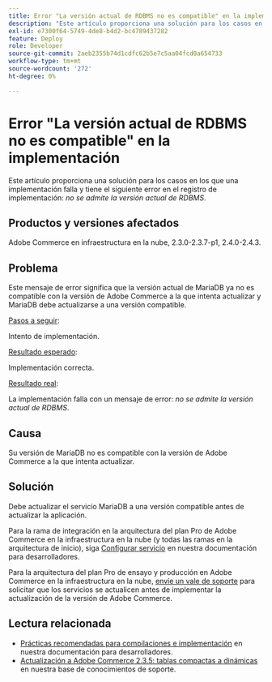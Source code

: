 ```yaml
---
title: Error "La versión actual de RDBMS no es compatible" en la implementación
description: "Este artículo proporciona una solución para los casos en los que una implementación falla y tiene el siguiente error en el registro de implementación: *la versión actual de RDBMS no es compatible*."
exl-id: e7300f64-5749-4de8-b4d2-bc4789437282
feature: Deploy
role: Developer
source-git-commit: 2aeb2355b74d1cdfc62b5e7c5aa04fcd0a654733
workflow-type: tm+mt
source-wordcount: '272'
ht-degree: 0%

---
```


# Error &quot;La versión actual de RDBMS no es compatible&quot; en la implementación

Este artículo proporciona una solución para los casos en los que una implementación falla y tiene el siguiente error en el registro de implementación: *no se admite la versión actual de RDBMS*.

## Productos y versiones afectados

Adobe Commerce en infraestructura en la nube, 2.3.0-2.3.7-p1, 2.4.0-2.4.3.

## Problema

Este mensaje de error significa que la versión actual de MariaDB ya no es compatible con la versión de Adobe Commerce a la que intenta actualizar y MariaDB debe actualizarse a una versión compatible.


<u>Pasos a seguir</u>:

Intento de implementación.

<u>Resultado esperado</u>:

Implementación correcta.

<u>Resultado real</u>:

La implementación falla con un mensaje de error: *no se admite la versión actual de RDBMS*.

## Causa

Su versión de MariaDB no es compatible con la versión de Adobe Commerce a la que intenta actualizar.

## Solución

Debe actualizar el servicio MariaDB a una versión compatible antes de actualizar la aplicación.


Para la rama de integración en la arquitectura del plan Pro de Adobe Commerce en la infraestructura en la nube (y todas las ramas en la arquitectura de inicio), siga [Configurar servicio](https://experienceleague.adobe.com/en/docs/commerce-cloud-service/user-guide/configure/service/services-yaml) en nuestra documentación para desarrolladores.

Para la arquitectura del plan Pro de ensayo y producción en Adobe Commerce en la infraestructura en la nube, [envíe un vale de soporte](/help/help-center-guide/help-center/magento-help-center-user-guide.md#submit-ticket) para solicitar que los servicios se actualicen antes de implementar la actualización de la versión de Adobe Commerce.


## Lectura relacionada

* [Prácticas recomendadas para compilaciones e implementación](https://experienceleague.adobe.com/en/docs/commerce-cloud-service/user-guide/develop/deploy/best-practices#best-practices) en nuestra documentación para desarrolladores.
* [Actualización a Adobe Commerce 2.3.5: tablas compactas a dinámicas](https://experienceleague.adobe.com/docs/commerce-operations/implementation-playbook/best-practices/maintenance/commerce-235-upgrade-prerequisites-mariadb.html) en nuestra base de conocimientos de soporte.
